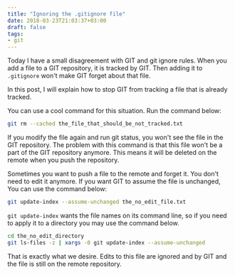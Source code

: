 ```yaml
---
title: "Ignoring the .gitignore file"
date: 2018-03-23T21:03:37+03:00
draft: false
tags:
- git
---
```


Today I have a small disagreement with GIT and git ignore rules. When you add a
file to a GIT repository, it is tracked by GIT. Then adding it to `.gitignore`
won't make GIT forget about that file.

In this post, I will explain how to stop GIT from tracking a file that is
already tracked.

<!--more-->

You can use a cool command for this situation. Run the command below:

```sh
git rm --cached the_file_that_should_be_not_tracked.txt
```

If you modify the file again and run git status, you won't see the file in the
GIT repository. The problem with this command is that this file won't be a part
of the GIT repository anymore. This means it will be deleted on the remote when
you push the repository.

Sometimes you want to push a file to the remote and forget it. You don't need to
edit it anymore. If you want GIT to assume the file is unchanged, You can use
the command below:

```sh
git update-index --assume-unchanged the_no_edit_file.txt
```

`git update-index` wants the file names on its command line, so if you need to
apply it to a directory you may use the command below.

```sh
cd the_no_edit_directory
git ls-files -z | xargs -0 git update-index --assume-unchanged
```

That is exactly what we desire. Edits to this file are ignored and by GIT and
the file is still on the remote repository.
